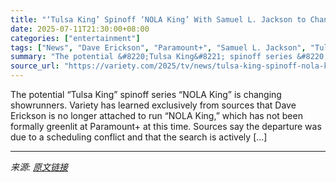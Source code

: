 ```yaml
---
title: "‘Tulsa King’ Spinoff ‘NOLA King’ With Samuel L. Jackson to Change Showrunners as Dave Erickson Exits (EXCLUSIVE)"
date: 2025-07-11T21:30:00+08:00
categories: ["entertainment"]
tags: ["News", "Dave Erickson", "Paramount+", "Samuel L. Jackson", "Tulsa King"]
summary: "The potential &#8220;Tulsa King&#8221; spinoff series &#8220;NOLA King&#8221; is changing showrunners. Variety has learned exclusively from sources that Dave Erickson is no longer attached to run &#82"
source_url: "https://variety.com/2025/tv/news/tulsa-king-spinoff-nola-king-samuel-l-jackson-showrunner-1236450832/"
---
```


The potential &#8220;Tulsa King&#8221; spinoff series &#8220;NOLA King&#8221; is changing showrunners. Variety has learned exclusively from sources that Dave Erickson is no longer attached to run &#8220;NOLA King,&#8221; which has not been formally greenlit at Paramount+ at this time. Sources say the departure was due to a scheduling conflict and that the search is actively [&#8230;]

---

*来源: [原文链接](https://variety.com/2025/tv/news/tulsa-king-spinoff-nola-king-samuel-l-jackson-showrunner-1236450832/)*
